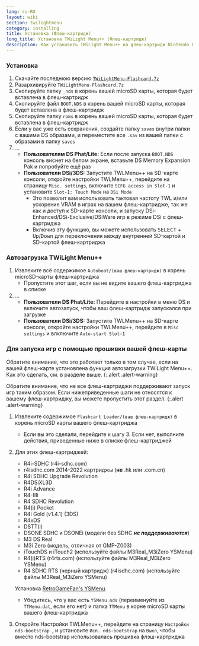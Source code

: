 ```yaml
---
lang: ru-RU
layout: wiki
section: twilightmenu
category: installing
title: Установка (Флеш-картридж)
long_title: Установка TWiLight Menu++ (Флеш-картридж)
description: Как установить TWiLight Menu++ на флеш-картридж Nintendo DS
---
```


### Установка
1. Скачайте последнюю версию [`TWiLightMenu-Flashcard.7z`](https://github.com/DS-Homebrew/TWiLightMenu/releases/latest/download/TWiLightMenu-Flashcard.7z)
1. Разархивируйте `TWiLightMenu-Flashcard.7z`
1. Скопируйте папку `_nds` в корень вашей microSD карты, которая будет вставлена в флеш-картридж
1. Скопируйте файл `BOOT.NDS` в корень вашей microSD карты, которая будет вставлена в флеш-картридж
1. Скопируйте папку `roms` в корень вашей microSD карты, которая будет вставлена в флеш-картридж
1. Если у вас уже есть сохранения, создайте папку `saves` внутри папки с вашими DS образами, и переместите все `.sav` из вашей папки с образами в папку `saves`
1. ...
   - **Пользователям DS Phat/Lite:** Если после запуска `BOOT.NDS` консоль виснет на белом экране, вставьте DS Memory Expansion Pak и попробуйте ещё раз
   - **Пользователи DSi/3DS:** Запустите TWLMenu++ на SD-карте консоли, откройте настройки TWLMenu++, перейдите на страницу `Misc. settings`, включите `SCFG access in Slot-1`  и установите `Slot-1: Touch Mode` на `DSi Mode`
      - Это позволит вам использовать тактовая частоту TWL и/или ускорение VRAM в играх на вашем флеш-картридже, так же как и доступ к SD-карте консоли, и запуску DSi-Enhanced/DSi-Exclusive/DSiWare игр в режиме DSi с флеш-картриджа
      - Включив эту функцию, вы можете использовать <kbd>SELECT</kbd> + <kbd>Up</kbd>/<kbd>Down</kbd> для переключения между внутренней SD-картой и SD-картой флеш-картриджа

### Автозагрузка TWiLight Menu++
1. Извлеките всё содержимое `Autoboot/(ваш флеш-картридж)` в корень microSD-карты флеш-картриджа
   - Пропустите этот шаг, если вы не видите вашего флеш-картриджа в списке
1. ...
   - **Пользователи DS Phat/Lite:** Перейдите в настройки в меню DS и включите автозапуск, чтобы ваш флеш-картридж запускался при загрузке
   - **Пользователи DSi/3DS:** Запустите TWLMenu++ на SD-карте консоли, откройте настройки TWLMenu++, перейдите в `Misc settings` и влключите `Auto-start Slot-1`

### Для запуска игр с помощью прошивки вашей флеш-карты

Обратите внимание, что это работает только в том случае, если на вашей флеш-карте установлена функция автозагрузки TWiLight Menu++. Как это сделать, см. в разделе выше.
{:.alert .alert-warning}

Обратите внимание, что не все флеш-картриджи поддерживают запуск игр таким образом. Если нижеприведенные шаги не относятся к вашему флеш-картриджу, вы можете пропустить этот раздел.
{:.alert .alert-warning}

1. Извлеките содержимое `Flashcart Loader/(ваш флеш-картридж)` в корень microSD карты вашего флеш-картриджа
   - Если вы это сделали, перейдите к шагу 3. Если нет, выполните действия, приведенные ниже в списке флеш-картриджей

1. Для этих флеш-картриджей:
   - R4i-SDHC (r4i-sdhc.com)
   - r4isdhc.com 2014-2022 картриджы (**не** .hk или .com.cn)
   - R4i SDHC Upgrade Revolution
   - R4DSiXL3D
   - R4i Advance
   - R4-IIIi
   - R4 SDHC Revolution
   - R4(i) Pocket
   - R4i Gold (v1.4.1) (3DS)
   - R4xDS
   - DSTT(i)
   - DSONE SDHC и DSONEi (модели без SDHC ***не поддерживаются***)
   - M3 DS Real
   - M3i Zero (модель, отличная от GMP-Z003)
   - iTouchDS и iTouch2 (используйте файлы M3Real_M3iZero YSMenu)
   - R4(i)RTS (r4rts.com) (используйте файлы M3Real_M3iZero YSMenu)
   - R4 SDHC RTS (черный картридж) (r4isdhc.com) (используйте файлы M3Real_M3iZero YSMenu)

   Установка [RetroGameFan's YSMenu](https://gbatemp.net/threads/retrogamefan-updates-releases.267243/).
      - Убедитесь, что у вас есть `YSMenu.nds` (переименуйте из `TTMenu.dat`, если его нет) и папка `TTMenu` в корне microSD карты вашего флеш-картриджа
1. Откройте Настройки TWLMenu++, перейдите на страницу `Настройки nds-bootstrap `, и установите `Исп. nds-bootstrap` на `Выкл`, чтобы вместо nds-bootstrap использовалась прошивка флэш-картриджа
